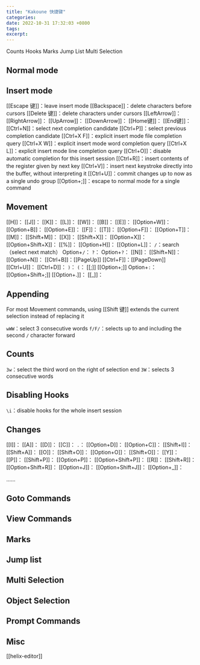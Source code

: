 ```yaml
---
title: "Kakoune 快捷键"
categories: 
date: 2022-10-31 17:32:03 +0800
tags: 
excerpt: 
---
```





Counts
Hooks
Marks
Jump List
Multi Selection

## Normal mode

## Insert mode

[[Escape 键]]：leave insert mode
[[Backspace]]：delete characters before cursors
[[Delete 键]]：delete characters under cursors
[[LeftArrow]]：
[[RightArrow]]：
[[UpArrow]]：
[[DownArrow]]：
[[Home键]]：
[[End键]]：
[[Ctrl+N]]：select next completion candidate
[[Ctrl+P]]：select previous completion candidate
[[Ctrl+X F]]：explicit insert mode file completion query
[[Ctrl+X W]]：explicit insert mode word completion query
[[Ctrl+X L]]：explicit insert mode line completion query
[[Ctrl+O]]：disable automatic completion for this insert session
[[Ctrl+R]]：insert contents of the register given by next key
[[Ctrl+V]]：insert next keystroke directly into the buffer, without interpreting it
[[Ctrl+U]]：commit changes up to now as a single undo group
[[Option+;]]：escape to normal mode for a single command



## Movement
[[H]]：
[[J]]：
[[K]]：
[[L]]：
[[W]]：
[[B]]：
[[E]]：
[[Option+W]]：
[[Option+B]]：
[[Option+E]]：
[[F]]：
[[T]]：
[[Option+F]]：
[[Option+T]]：
[[M]]：
[[Shift+M]]：
[[X]]：
[[Shift+X]]：
[[Option+X]]：
[[Option+Shift+X]]：
[[%]]：
[[Option+H]]：
[[Option+L]]：
`/`：search（select next match）
Option+`/`：
`?`：
Option+`?`：
[[N]]：
[[Shift+N]]：
[[Option+N]]：
[[Ctrl+B]]：[[PageUp]]
[[Ctrl+F]]：[[PageDown]]
[[Ctrl+U]]：
[[Ctrl+D]]：
`)`：
`(`：
[[;]]
[[Option+;]]
Option+`:`：[[Option+Shift+;]]
[[Option+.]]：
[[_]]：


## Appending

For most Movement commands, using [[Shift 键]] extends the current selection instead of replacing it

`wWW`：select 3 consecutive words
`f/F/`：selects up to and including the second `/` character forward

## Counts

`3w`：select the third word on the right of selection end
`3W`：selects 3 consecutive words

## Disabling Hooks

`\i`：disable hooks for the whole insert session

## Changes

[[I]]：
[[A]]：
[[D]]：
[[C]]：
`.`：
[[Option+D]]：
[[Option+C]]：
[[Shift+I]]：
[[Shift+A]]：
[[O]]：
[[Shift+O]]：
[[Option+O]]：
[[Shift+O]]：
[[Y]]：
[[P]]：
[[Shift+P]]：
[[Option+P]]：
[[Option+Shift+P]]：
[[R]]：
[[Shift+R]]：
[[Option+Shift+R]]：
[[Option+J]]：
[[Option+Shift+J]]：
[[Option+_]]：

……


## Goto Commands

## View Commands


## Marks


## Jump list

## Multi Selection

## Object Selection

## Prompt Commands


## Misc

[[helix-editor]]



